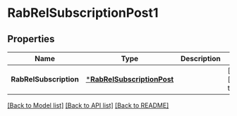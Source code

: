 # RabRelSubscriptionPost1

## Properties
Name | Type | Description | Notes
------------ | ------------- | ------------- | -------------
**RabRelSubscription** | [***RabRelSubscriptionPost**](RabRelSubscriptionPost.md) |  | [optional] [default to null]

[[Back to Model list]](../README.md#documentation-for-models) [[Back to API list]](../README.md#documentation-for-api-endpoints) [[Back to README]](../README.md)


